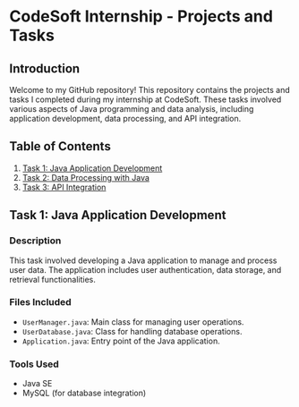 # CodeSoft Internship - Projects and Tasks

## Introduction

Welcome to my GitHub repository! This repository contains the projects and tasks I completed during my internship at CodeSoft. These tasks involved various aspects of Java programming and data analysis, including application development, data processing, and API integration.

## Table of Contents

1. [Task 1: Java Application Development](#task-1-java-application-development)
2. [Task 2: Data Processing with Java](#task-2-data-processing-with-java)
3. [Task 3: API Integration](#task-3-api-integration)

## Task 1: Java Application Development

### Description

This task involved developing a Java application to manage and process user data. The application includes user authentication, data storage, and retrieval functionalities.

### Files Included

- `UserManager.java`: Main class for managing user operations.
- `UserDatabase.java`: Class for handling database operations.
- `Application.java`: Entry point of the Java application.

### Tools Used

- Java SE
- MySQL (for database integration)


